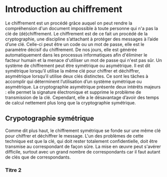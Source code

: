 # Introduction au chiffrement
Le chiffrement est un procédé grâce auquel on peut rendre la compréhension d'un document impossible à toute personne qui n'a pas la clé de (dé)chiffrement. Le chiffrement est de ce fait un procédé de la cryptographie, une discipline s’attachant à protéger des messages à l’aide d’une clé. Celle-ci peut être un code ou un mot de passe, elle est le paramètre décisif du chiffrement. De nos jours, elle est générée automatiquement dans les processus informatiques afin d'éliminer le facteur humain et la menace d'utiliser un mot de passe qui n'est pas sûr.
Un système de chiffrement peut être symétrique ou asymétrique. Il est dit symétrique lorsqu’il utilise la même clé pour chiffrer et déchiffrer, asymétrique lorsqu’il utilise deux clés distinctes.
Ce sont les tâches à accomplir qui déterminent l’utilisation d’un système symétrique ou asymétrique. La cryptographie asymétrique présente deux intérêts majeurs : elle permet la signature électronique et supprime le problème de transmission de la clé. Cependant, elle a le désavantage d’avoir des temps de calcul nettement plus long que la cryptographie symétrique. 


## Crypotographie symétrique
Comme dit plus haut, le chiffrement symétrique se fonde sur une même clé pour chiffrer et déchiffrer le message. L'un des problèmes de cette technique est que la clé, qui doit rester totalement confidentielle, doit être transmise au correspondant de façon sûre. La mise en œuvre peut s'avérer difficile, surtout avec un grand nombre de correspondants car il faut autant de clés que de correspondants.

### Titre 2
